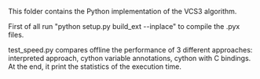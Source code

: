 This folder contains the Python implementation of the VCS3 algorithm.

First of all run "python setup.py build_ext --inplace" to compile the .pyx files.

test_speed.py compares offline the performance of 3 different approaches: interpreted approach, cython variable annotations, cython with C bindings. At the end, it print the statistics of the execution time.
